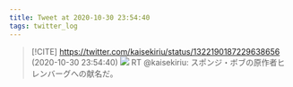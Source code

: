 ```yaml
---
title: Tweet at 2020-10-30 23:54:40
tags: twitter_log
---
```


> [!CITE] https://twitter.com/kaisekiriu/status/1322190187229638656 (2020-10-30 23:54:40)
> ![](https://twitter.com/kaisekiriu/status/1322190187229638656)
> RT @kaisekiriu: スポンジ・ボブの原作者ヒレンバーグへの献名だ。
